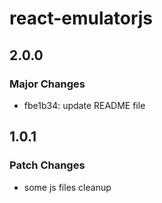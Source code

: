 # react-emulatorjs

## 2.0.0

### Major Changes

- fbe1b34: update README file

## 1.0.1

### Patch Changes

- some js files cleanup
